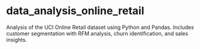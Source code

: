 # data_analysis_online_retail
Analysis of the UCI Online Retail dataset using Python and Pandas. Includes customer segmentation with RFM analysis, churn identification, and sales insights.
